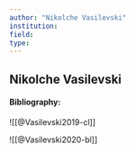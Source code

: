 ```yaml
---
author: "Nikolche Vasilevski"
institution:
field:
type:
---
```


## Nikolche Vasilevski
#### Bibliography:

![[@Vasilevski2019-cl]]

![[@Vasilevski2020-bl]]